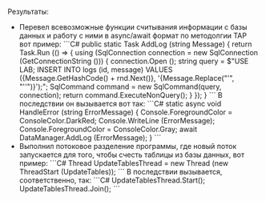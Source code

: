 Результаты:

<ul>
    <li> Перевел всевозможные функции считывания информации с базы данных и работу с ними в async/await формат по методолгии TAP
    вот пример:
    ```C#
        public static Task<int> AddLog (string Message) {
            return Task.Run (() => {
                using (SqlConnection connection = new SqlConnection (GetConnectionString ())) {
                    connection.Open ();
                    string query = $"USE LAB; INSERT INTO logs (id, message) VALUES ({Message.GetHashCode() + rnd.Next()}, '{Message.Replace("'", "''")}');";
                    SqlCommand command = new SqlCommand(query, connection);
                    return command.ExecuteNonQuery();
                }
            });
        }
    ```
    В последствии он вызывается вот так:
    ```C#
        static async void HandleError (string ErrorMessage) {
            Console.ForegroundColor = ConsoleColor.DarkRed;
            Console.WriteLine (ErrorMessage);
            Console.ForegroundColor = ConsoleColor.Gray;
            await DataManager.AddLog (ErrorMessage);
        }
    ```
      </li>
      <li>
        Выполнил потоковое разделение программы, где новый поток запускается для того, чтобы счесть таблицы из базы данных, вот пример:
        ```C#
        Thread UpdateTablesThread = new Thread (new ThreadStart (UpdateTables));
        ```
        В последствии вызывается, соответственно, так:
        ```C#
        UpdateTablesThread.Start();
        UpdateTablesThread.Join();
        ```
      </li>
</ul>
